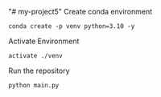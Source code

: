 "# my-project5" 
Create conda environment
```
conda create -p venv python=3.10 -y
```
Activate Environment
```
activate ./venv
```
Run the repository
```
python main.py
```
